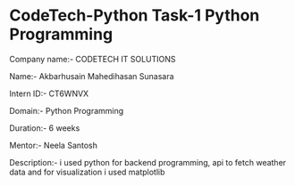 # CodeTech-Python Task-1 Python Programming

Company name:- CODETECH IT SOLUTIONS

Name:- Akbarhusain Mahedihasan Sunasara

Intern ID:- CT6WNVX

Domain:- Python Programming

Duration:- 6 weeks

Mentor:- Neela Santosh

Description:-
i used python for backend programming, api to fetch weather data and for visualization i used matplotlib
